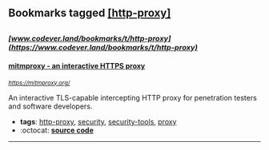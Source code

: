 ## Bookmarks tagged [[http-proxy]](https://www.codever.land/search?q=[http-proxy])

_<sup><sup>[www.codever.land/bookmarks/t/http-proxy](https://www.codever.land/bookmarks/t/http-proxy)</sup></sup>_
---
#### [mitmproxy - an interactive HTTPS proxy](https://mitmproxy.org/)
_<sup>https://mitmproxy.org/</sup>_

An interactive TLS-capable intercepting HTTP proxy for penetration testers and software developers.
* **tags**: [http-proxy](../tagged/http-proxy.md), [security](../tagged/security.md), [security-tools](../tagged/security-tools.md), [proxy](../tagged/proxy.md)
* :octocat: **[source code](https://github.com/mitmproxy/mitmproxy)**
---
